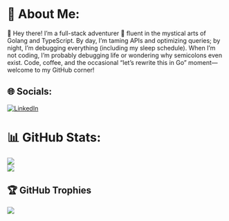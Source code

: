 # 💫 About Me:
👋 Hey there! I’m a full-stack adventurer 🧭 fluent in the mystical arts of Golang and TypeScript.
By day, I’m taming APIs and optimizing queries; by night, I’m debugging everything (including my sleep schedule).
When I’m not coding, I’m probably debugging life or wondering why semicolons even exist.
Code, coffee, and the occasional “let’s rewrite this in Go” moment—welcome to my GitHub corner!


## 🌐 Socials:
[![LinkedIn](https://img.shields.io/badge/LinkedIn-%230077B5.svg?logo=linkedin&logoColor=white)](https://linkedin.com/in/kailash-bisht) 


# 📊 GitHub Stats:
![](https://github-readme-streak-stats.herokuapp.com/?user=K-A-I-L-A-S-H&theme=monokai&hide_border=true)<br/>
![](https://github-readme-stats.vercel.app/api/top-langs/?username=K-A-I-L-A-S-H&theme=monokai&hide_border=true&include_all_commits=false&count_private=true&layout=compact)

## 🏆 GitHub Trophies
![](https://github-profile-trophy.vercel.app/?username=K-A-I-L-A-S-H&theme=radical&no-frame=true&no-bg=true&margin-w=4)

<!-- Proudly created with GPRM ( https://gprm.itsvg.in ) -->
